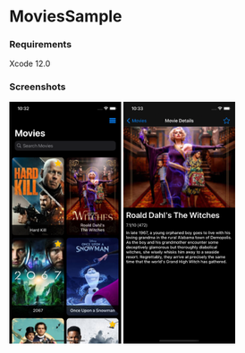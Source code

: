# MoviesSample

### Requirements
Xcode 12.0

### Screenshots
<p float="left">
<img src="https://github.com/doganekici/MoviesSample/blob/main/Screenshots-Movie/List.png?raw=true" width="200">
<img src="https://github.com/doganekici/MoviesSample/blob/main/Screenshots-Movie/Detail.png?raw=true" width="200">
</p>
